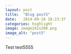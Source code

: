 ```yaml
---
layout: post
title:  "Blog post5"
date:   2014-09-18 18:23:37
categories: highlight
image: image242x200.png
image_alt: "post5"
---
```


Test test5555
